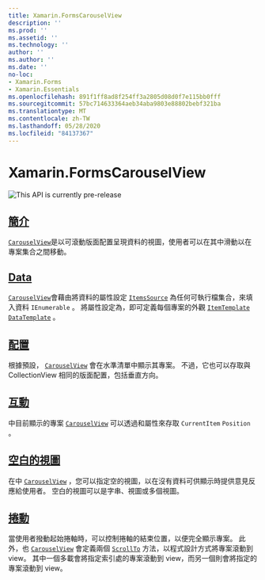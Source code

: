```yaml
---
title: Xamarin.FormsCarouselView
description: ''
ms.prod: ''
ms.assetid: ''
ms.technology: ''
author: ''
ms.author: ''
ms.date: ''
no-loc:
- Xamarin.Forms
- Xamarin.Essentials
ms.openlocfilehash: 891f1ff8ad8f254ff3a2805d08d0f7e115bb0fff
ms.sourcegitcommit: 57bc714633364aeb34aba9803e88802bebf321ba
ms.translationtype: MT
ms.contentlocale: zh-TW
ms.lasthandoff: 05/28/2020
ms.locfileid: "84137367"
---
```

# <a name="xamarinforms-carouselview"></a>Xamarin.FormsCarouselView

![](~/media/shared/preview.png "This API is currently pre-release")

## <a name="introduction"></a>[簡介](introduction.md)

[`CarouselView`](xref:Xamarin.Forms.CarouselView)是以可滾動版面配置呈現資料的視圖，使用者可以在其中滑動以在專案集合之間移動。

## <a name="data"></a>[Data](populate-data.md)

[`CarouselView`](xref:Xamarin.Forms.CarouselView)會藉由將資料的屬性設定 [`ItemsSource`](xref:Xamarin.Forms.ItemsView.ItemsSource) 為任何可執行檔集合，來填入資料 `IEnumerable` 。 將屬性設定為，即可定義每個專案的外觀 [`ItemTemplate`](xref:Xamarin.Forms.ItemsView.ItemTemplate) [`DataTemplate`](xref:Xamarin.Forms.DataTemplate) 。

## <a name="layout"></a>[配置](layout.md)

根據預設， [`CarouselView`](xref:Xamarin.Forms.CarouselView) 會在水準清單中顯示其專案。 不過，它也可以存取與 CollectionView 相同的版面配置，包括垂直方向。

## <a name="interaction"></a>[互動](interaction.md)

中目前顯示的專案 [`CarouselView`](xref:Xamarin.Forms.CarouselView) 可以透過和屬性來存取 `CurrentItem` `Position` 。

## <a name="empty-views"></a>[空白的視圖](emptyview.md)

在中 [`CarouselView`](xref:Xamarin.Forms.CarouselView) ，您可以指定空的視圖，以在沒有資料可供顯示時提供意見反應給使用者。 空白的視圖可以是字串、視圖或多個視圖。

## <a name="scrolling"></a>[捲動](scrolling.md)

當使用者撥動起始捲軸時，可以控制捲軸的結束位置，以便完全顯示專案。 此外，也 [`CarouselView`](xref:Xamarin.Forms.CarouselView) 會定義兩個 [`ScrollTo`](xref:Xamarin.Forms.ItemsView.ScrollTo*) 方法，以程式設計方式將專案滾動到 view。 其中一個多載會將指定索引處的專案滾動到 view，而另一個則會將指定的專案滾動到 view。
